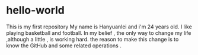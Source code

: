 # hello-world
This is my first repository
My name is Hanyuanlei and i'm 24 years old. I like playing basketball and football. In my belief , the only way to change my life ,although a little , is working hard.
the reason to make this change is to know the GitHub and some related operations .
